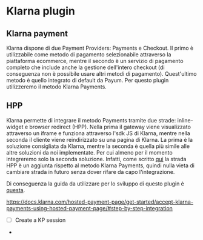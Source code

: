 # Klarna plugin

## Klarna payment

Klarna dispone di due Payment Providers: Payments e Checkout. Il primo è utilizzabile come metodo di pagamento
selezionabile attraverso la piattaforma
ecommerce, mentre il secondo è un servizio di pagamento completo che include anche la gestione dell'intero checkout (di
conseguenza non è possibile usare altri metodi di pagamento).
Quest'ultimo metodo è quello integrato di default da Payum.
Per questo plugin utilizzeremo il metodo Klarna Payments.

## HPP

Klarna permette di integrare il metodo Payments tramite due strade: inline-widget e browser redirect (HPP).
Nella prima il gateway viene visualizzato attraverso un iframe e funziona attraverso l'sdk JS di Klarna, mentre nella
seconda il cliente viene reindirizzato su una pagina di Klarna. La prima è la soluzione consigliata da Klarna, mentre la
seconda è quella più simile alle altre soluzioni da noi implementate. Per cui almeno per il momento integreremo solo la
seconda soluzione.
Infatti, come scritto [qui](https://docs.klarna.com/hosted-payment-page/get-started/) la strada HPP è un aggiunta
rispetto al metodo Klarna Payments, quindi nulla vieta di cambiare strada in futuro senza dover rifare da capo
l'integrazione.

Di conseguenza la guida da utilizzare per lo sviluppo di questo plugin è [questa](https://docs.klarna.com/hosted-payment-page/get-started/accept-klarna-payments-using-hosted-payment-page/).

https://docs.klarna.com/hosted-payment-page/get-started/accept-klarna-payments-using-hosted-payment-page/#step-by-step-integration

- [ ] Create a KP session
- 
